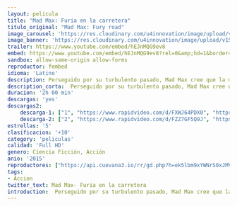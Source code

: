 ```yaml
---
layout: pelicula
title: "Mad Max: Furia en la carretera"
titulo_original: "Mad Max: Fury road"
image_carousel: 'https://res.cloudinary.com/u4innovation/image/upload/v1560725478/mad-poster-min_riwett.jpg'
image_banner: 'https://res.cloudinary.com/u4innovation/image/upload/v1560725479/mad-banner-min_iapqvm.jpg'
trailer: https://www.youtube.com/embed/hEJnMQG9ev8
embed: https://www.youtube.com/embed/hEJnMQG9ev8?rel=0&amp;hd=1&border=0&wmode=opaque&enablejsapi=1&modestbranding=1&controls=1&showinfo=1
sandbox: allow-same-origin allow-forms
reproductor: fembed
idioma: 'Latino'
description: Perseguido por su turbulento pasado, Mad Max cree que la mejor forma de sobrevivir es ir solo por el mundo. Sin embargo, se ve arrastrado a formar parte de un grupo que huye a través del desierto en un War Rig conducido por una Emperatriz de élite, Furiosa. Escapan de una Ciudadela tiranizada por Immortan Joe, a quien han arrebatado algo irreemplazable. Enfurecido, el Señor de la Guerra moviliza a todas sus bandas y persigue implacablemente a los rebeldes en una "guerra de la carretera" de altas revoluciones... Cuarta entrega de la saga post-apocalíptica que resucita la trilogía que a principios de los ochenta protagonizó Mel Gibson.
description_corta:  Perseguido por su turbulento pasado, Mad Max cree que la mejor forma de sobrevivir es ir solo por el mundo. Sin embargo, se ve arrastrado a formar parte de un grupo que huye a través del desierto en un War Rig conducido por una Emperatriz de élite, Furiosa. Escapan de una ...
duracion: '2h 00 min'
descargas: 'yes'
descargas2:
    descarga-1: ["1", "https://www.rapidvideo.com/d/FXWJ64PDX0", "https://www.google.com/s2/favicons?domain=www.rapidvideo.com","RapidVideo","https://res.cloudinary.com/imbriitneysam/image/upload/v1541473684/mexico.png", "Latino", "Full HD"]
    descarga-2: ["2", "https://www.rapidvideo.com/d/FZZ7GF5Q9J", "https://www.google.com/s2/favicons?domain=www.rapidvideo.com","RapidVideo","https://res.cloudinary.com/imbriitneysam/image/upload/v1541473684/mexico.png", "Latino", "Full HD"]
estrellas: '5'
clasificacion: '+10'
category: 'peliculas'
calidad: 'Full HD'
genero: Ciencia Ficción, Acción
anio: '2015'
reproductores: ["https://api.cuevana3.io/rr/gd.php?h=ek5lbm9xYWNrS0xJMVp5b21KREk0dFBLbjVkaHhkRGdrOG1jbnBpUnhhS1Z4WjJKYXRPd3RyZTlsSUI4bHN2QTFjaHNxSHFiayt6WHBacCttWkt0M3B5U3FadVkyUT09"]
tags:
- Accion
twitter_text: Mad Max- Furia en la carretera
introduction:  Perseguido por su turbulento pasado, Mad Max cree que la mejor forma de sobrevivir es ir solo por el mundo. Sin embargo, se ve arrastrado a formar parte de un grupo que huye a través del desierto en un War Rig conducido por una Emperatriz de élite, Furiosa. Escapan de una
---
```



 







